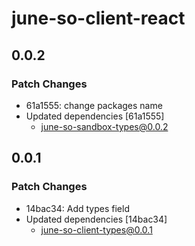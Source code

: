 # june-so-client-react

## 0.0.2

### Patch Changes

- 61a1555: change packages name
- Updated dependencies [61a1555]
  - june-so-sandbox-types@0.0.2

## 0.0.1

### Patch Changes

- 14bac34: Add types field
- Updated dependencies [14bac34]
  - june-so-client-types@0.0.1
